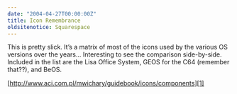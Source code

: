 ```yaml
---
date: "2004-04-27T00:00:00Z"
title: Icon Remembrance
oldsitenotice: Squarespace
---
```

This is pretty slick. It’s a matrix of most of the icons used by the various OS versions over the years... Interesting to see the comparison side-by-side. Included in the list are the Lisa Office System, GEOS for the C64 (remember that??), and BeOS.

[http://www.aci.com.pl/mwichary/guidebook/icons/components][1]

[1]: http://www.aci.com.pl/mwichary/guidebook/icons/components
